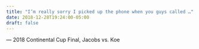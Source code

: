 ```yaml
---
title: "I’m really sorry I picked up the phone when you guys called …"
date: 2018-12-28T19:24:00-05:00
draft: false
---
```

— 2018 Continental Cup Final, Jacobs vs. Koe